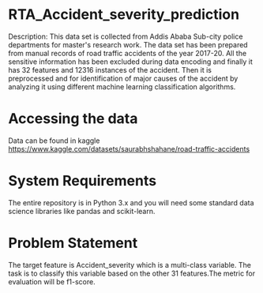 # RTA_Accident_severity_prediction

Description: This data set is collected from Addis Ababa Sub-city police departments for master's research work. The data set has been prepared from manual records of road traffic accidents of the year 2017-20. All the sensitive information has been excluded during data encoding and finally it has 32 features and 12316 instances of the accident. Then it is preprocessed and for identification of major causes of the accident by analyzing it using different machine learning classification algorithms.

# Accessing the data
Data can be found in kaggle https://www.kaggle.com/datasets/saurabhshahane/road-traffic-accidents

# System Requirements
The entire repository is in Python 3.x and you will need some standard data science libraries like pandas and scikit-learn.

# Problem Statement

The target feature is Accident_severity which is a multi-class variable. The task is to classify this variable based on the other 31 features.The metric for evaluation will be f1-score.
